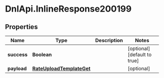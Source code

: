 # DnlApi.InlineResponse200199

## Properties
Name | Type | Description | Notes
------------ | ------------- | ------------- | -------------
**success** | **Boolean** |  | [optional] [default to true]
**payload** | [**RateUploadTemplateGet**](RateUploadTemplateGet.md) |  | [optional] 


